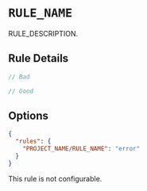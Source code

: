 # `RULE_NAME`

RULE_DESCRIPTION.

## Rule Details

```ts
// Bad

// Good
```

## Options

```json
{
  "rules": {
    "PROJECT_NAME/RULE_NAME": "error"
  }
}
```

This rule is not configurable.
